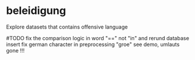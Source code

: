 # beleidigung
Explore datasets that contains offensive language

#TODO
fix the comparison logic in word "==" not "in" and rerund database insert
fix german character in preprocessing "groe"  see demo, umlauts gone !!!
